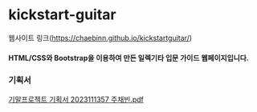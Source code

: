 # kickstart-guitar

웹사이트 링크(https://chaebinn.github.io/kickstartguitar/)

#### HTML/CSS와 Bootstrap을 이용하여 만든 일렉기타 입문 가이드 웹페이지입니다.

### 기획서 
[기말프로젝트 기획서 2023111357 주채빈.pdf](https://github.com/user-attachments/files/18938355/2023111357.pdf)
